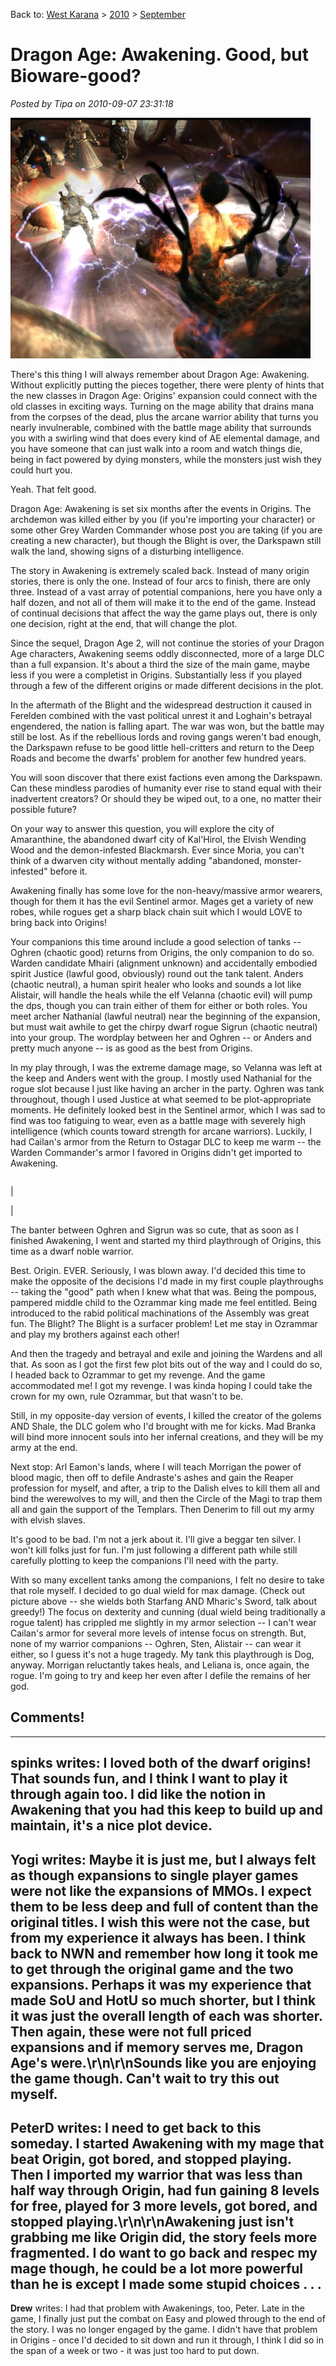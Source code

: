 Back to: [West Karana](/posts/westkarana.md) > [2010](/posts/2010/westkarana.md) > [September](./westkarana.md)
# Dragon Age: Awakening. Good, but Bioware-good?

*Posted by Tipa on 2010-09-07 23:31:18*

[![](../../../uploads/2010/09/DAOrigins-2010-09-05-14-28-18-23-480x385.jpg "Mother? Is that you, Mother?")](../../../uploads/2010/09/DAOrigins-2010-09-05-14-28-18-23.jpg)

There's this thing I will always remember about Dragon Age: Awakening. Without explicitly putting the pieces together, there were plenty of hints that the new classes in Dragon Age: Origins' expansion could connect with the old classes in exciting ways. Turning on the mage ability that drains mana from the corpses of the dead, plus the arcane warrior ability that turns you nearly invulnerable, combined with the battle mage ability that surrounds you with a swirling wind that does every kind of AE elemental damage, and you have someone that can just walk into a room and watch things die, being in fact powered by dying monsters, while the monsters just wish they could hurt you.

Yeah. That felt good.

Dragon Age: Awakening is set six months after the events in Origins. The archdemon was killed either by you (if you're importing your character) or some other Grey Warden Commander whose post you are taking (if you are creating a new character), but though the Blight is over, the Darkspawn still walk the land, showing signs of a disturbing intelligence.

The story in Awakening is extremely scaled back. Instead of many origin stories, there is only the one. Instead of four arcs to finish, there are only three. Instead of a vast array of potential companions, here you have only a half dozen, and not all of them will make it to the end of the game. Instead of continual decisions that affect the way the game plays out, there is only one decision, right at the end, that will change the plot. 

Since the sequel, Dragon Age 2, will not continue the stories of your Dragon Age characters, Awakening seems oddly disconnected, more of a large DLC than a full expansion. It's about a third the size of the main game, maybe less if you were a completist in Origins. Substantially less if you played through a few of the different origins or made different decisions in the plot.

In the aftermath of the Blight and the widespread destruction it caused in Ferelden combined with the vast political unrest it and Loghain's betrayal engendered, the nation is falling apart. The war was won, but the battle may still be lost. As if the rebellious lords and roving gangs weren't bad enough, the Darkspawn refuse to be good little hell-critters and return to the Deep Roads and become the dwarfs' problem for another few hundred years.

You will soon discover that there exist factions even among the Darkspawn. Can these mindless parodies of humanity ever rise to stand equal with their inadvertent creators? Or should they be wiped out, to a one, no matter their possible future?

On your way to answer this question, you will explore the city of Amaranthine, the abandoned dwarf city of Kal'Hirol, the Elvish Wending Wood and the demon-infested Blackmarsh. Ever since Moria, you can't think of a dwarven city without mentally adding "abandoned, monster-infested" before it.

Awakening finally has some love for the non-heavy/massive armor wearers, though for them it has the evil Sentinel armor. Mages get a variety of new robes, while rogues get a sharp black chain suit which I would LOVE to bring back into Origins!

Your companions this time around include a good selection of tanks -- Oghren (chaotic good) returns from Origins, the only companion to do so. Warden candidate Mhairi (alignment unknown) and accidentally embodied spirit Justice (lawful good, obviously) round out the tank talent. Anders (chaotic neutral), a human spirit healer who looks and sounds a lot like Alistair, will handle the heals while the elf Velanna (chaotic evil) will pump the dps, though you can train either of them for either or both roles. You meet archer Nathanial (lawful neutral) near the beginning of the expansion, but must wait awhile to get the chirpy dwarf rogue Sigrun (chaotic neutral) into your group. The wordplay between her and Oghren -- or Anders and pretty much anyone -- is as good as the best from Origins.

In my play through, I was the extreme damage mage, so Velanna was left at the keep and Anders went with the group. I mostly used Nathanial for the rogue slot because I just like having an archer in the party. Oghren was tank throughout, though I used Justice at what seemed to be plot-appropriate moments. He definitely looked best in the Sentinel armor, which I was sad to find was too fatiguing to wear, even as a battle mage with severely high intelligence (which counts toward strength for arcane warriors). Luckily, I had Cailan's armor from the Return to Ostagar DLC to keep me warm -- the Warden Commander's armor I favored in Origins didn't get imported to Awakening.



|  |
| --- |
| 


 |



The banter between Oghren and Sigrun was so cute, that as soon as I finished Awakening, I went and started my third playthrough of Origins, this time as a dwarf noble warrior.

Best. Origin. EVER. Seriously, I was blown away. I'd decided this time to make the opposite of the decisions I'd made in my first couple playthroughs -- taking the "good" path when I knew what that was. Being the pompous, pampered middle child to the Ozrammar king made me feel entitled. Being introduced to the rabid political machinations of the Assembly was great fun. The Blight? The Blight is a surfacer problem! Let me stay in Ozrammar and play my brothers against each other!

And then the tragedy and betrayal and exile and joining the Wardens and all that. As soon as I got the first few plot bits out of the way and I could do so, I headed back to Ozrammar to get my revenge. And the game accommodated me! I got my revenge. I was kinda hoping I could take the crown for my own, rule Ozrammar, but that wasn't to be.

Still, in my opposite-day version of events, I killed the creator of the golems AND Shale, the DLC golem who I'd brought with me for kicks. Mad Branka will bind more innocent souls into her infernal creations, and they will be my army at the end.

Next stop: Arl Eamon's lands, where I will teach Morrigan the power of blood magic, then off to defile Andraste's ashes and gain the Reaper profession for myself, and after, a trip to the Dalish elves to kill them all and bind the werewolves to my will, and then the Circle of the Magi to trap them all and gain the support of the Templars. Then Denerim to fill out my army with elvish slaves.

It's good to be bad. I'm not a jerk about it. I'll give a beggar ten silver. I won't kill folks just for fun. I'm just following a different path while still carefully plotting to keep the companions I'll need with the party.

With so many excellent tanks among the companions, I felt no desire to take that role myself. I decided to go dual wield for max damage. (Check out picture above -- she wields both Starfang AND Mharic's Sword, talk about greedy!) The focus on dexterity and cunning (dual wield being traditionally a rogue talent) has crippled me slightly in my armor selection -- I can't wear Cailan's armor for several more levels of intense focus on strength. But, none of my warrior companions -- Oghren, Sten, Alistair -- can wear it either, so I guess it's not a huge tragedy. My tank this playthrough is Dog, anyway. Morrigan reluctantly takes heals, and Leliana is, once again, the rogue. I'm going to try and keep her even after I defile the remains of her god.

## Comments!
---
**spinks** writes: I loved both of the dwarf origins! That sounds fun, and I think I want to play it through again too. I did like the notion in Awakening that you had this keep to build up and maintain, it's a nice plot device.
---
**Yogi** writes: Maybe it is just me, but I always felt as though expansions to single player games were not like the expansions of MMOs.  I expect them to be less deep and full of content than the original titles.  I wish this were not the case, but from my experience it always has been.  I think back to NWN and remember how long it took me to get through the original game and the two expansions.  Perhaps it was my experience that made SoU and HotU so much shorter, but I think it was just the overall length of each was shorter.  Then again, these were not full priced expansions and if memory serves me, Dragon Age's were.\r\n\r\nSounds like you are enjoying the game though.  Can't wait to try this out myself.
---
**PeterD** writes: I need to get back to this someday.  I started Awakening with my mage that beat Origin, got bored, and stopped playing.  Then I imported my warrior that was less than half way through Origin, had fun gaining 8 levels for free, played for 3 more levels, got bored, and stopped playing.\r\n\r\nAwakening just isn't grabbing me like Origin did, the story feels more fragmented.  I do want to go back and respec my mage though, he could be a lot more powerful than he is except I made some stupid choices . . .
---
**Drew** writes: I had that problem with Awakenings, too, Peter. Late in the game, I finally just put the combat on Easy and plowed through to the end of the story. I was no longer engaged by the game. I didn't have that problem in Origins - once I'd decided to sit down and run it through, I think I did so in the span of a week or two - it was just too hard to put down.
